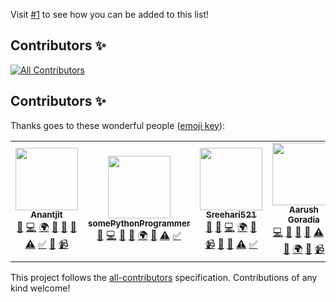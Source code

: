 Visit [#1](https://github.com/Educational-Websites/contributers/issues/1) to see how you can be added to this list!

## Contributors ✨

<!-- ALL-CONTRIBUTORS-BADGE:START - Do not remove or modify this section -->
[![All Contributors](https://img.shields.io/badge/all_contributors-4-orange.svg?style=flat-square)](#contributors-)
<!-- ALL-CONTRIBUTORS-BADGE:END -->

## Contributors ✨

Thanks goes to these wonderful people ([emoji key](https://allcontributors.org/docs/en/emoji-key)):

<!-- ALL-CONTRIBUTORS-LIST:START - Do not remove or modify this section -->
<!-- prettier-ignore-start -->
<!-- markdownlint-disable -->
<table>
  <tr>
    <td align="center"><a href="http://anantjit.whjr.site"><img src="https://avatars.githubusercontent.com/u/74092334?v=4?s=100" width="100px;" alt=""/><br /><sub><b>Anantjit</b></sub></a><br /><a href="https://github.com/Educational-Websites/Contributors/issues?q=author%3AGenius398" title="Bug reports">🐛</a> <a href="https://github.com/Educational-Websites/Contributors/commits?author=Genius398" title="Code">💻</a> <a href="#translation-Genius398" title="Translation">🌍</a> <a href="https://github.com/Educational-Websites/Contributors/commits?author=Genius398" title="Documentation">📖</a> <a href="#ideas-Genius398" title="Ideas, Planning, & Feedback">🤔</a> <a href="#maintenance-Genius398" title="Maintenance">🚧</a> <a href="https://github.com/Educational-Websites/Contributors/commits?author=Genius398" title="Tests">⚠️</a> <a href="#tutorial-Genius398" title="Tutorials">✅</a> <a href="#design-Genius398" title="Design">🎨</a> <a href="#video-Genius398" title="Videos">📹</a></td>
    <td align="center"><a href="https://github.com/somePythonProgrammer"><img src="https://avatars.githubusercontent.com/u/74598401?v=4?s=100" width="100px;" alt=""/><br /><sub><b>somePythonProgrammer</b></sub></a><br /><a href="https://github.com/Educational-Websites/Contributors/issues?q=author%3AsomePythonProgrammer" title="Bug reports">🐛</a> <a href="https://github.com/Educational-Websites/Contributors/commits?author=somePythonProgrammer" title="Code">💻</a> <a href="https://github.com/Educational-Websites/Contributors/commits?author=somePythonProgrammer" title="Documentation">📖</a> <a href="#ideas-somePythonProgrammer" title="Ideas, Planning, & Feedback">🤔</a> <a href="#translation-somePythonProgrammer" title="Translation">🌍</a> <a href="#design-somePythonProgrammer" title="Design">🎨</a> <a href="https://github.com/Educational-Websites/Contributors/commits?author=somePythonProgrammer" title="Tests">⚠️</a> <a href="#tutorial-somePythonProgrammer" title="Tutorials">✅</a></td>
    <td align="center"><a href="https://sreehari521.github.io/5A-Attendence_Sheet/index.html"><img src="https://avatars.githubusercontent.com/u/82920449?v=4?s=100" width="100px;" alt=""/><br /><sub><b>Sreehari521</b></sub></a><br /><a href="#ideas-Sreehari521" title="Ideas, Planning, & Feedback">🤔</a> <a href="https://github.com/Educational-Websites/Contributors/issues?q=author%3ASreehari521" title="Bug reports">🐛</a> <a href="https://github.com/Educational-Websites/Contributors/commits?author=Sreehari521" title="Code">💻</a> <a href="#translation-Sreehari521" title="Translation">🌍</a> <a href="https://github.com/Educational-Websites/Contributors/commits?author=Sreehari521" title="Documentation">📖</a> <a href="#video-Sreehari521" title="Videos">📹</a> <a href="#design-Sreehari521" title="Design">🎨</a> <a href="#maintenance-Sreehari521" title="Maintenance">🚧</a> <a href="https://github.com/Educational-Websites/Contributors/commits?author=Sreehari521" title="Tests">⚠️</a> <a href="#tutorial-Sreehari521" title="Tutorials">✅</a></td>
    <td align="center"><a href="https://codepen.io/Super45coder59"><img src="https://avatars.githubusercontent.com/u/80135238?v=4?s=100" width="100px;" alt=""/><br /><sub><b>Aarush Goradia</b></sub></a><br /><a href="https://github.com/Educational-Websites/Contributors/commits?author=Super45Coder" title="Code">💻</a> <a href="https://github.com/Educational-Websites/Contributors/commits?author=Super45Coder" title="Documentation">📖</a> <a href="#ideas-Super45Coder" title="Ideas, Planning, & Feedback">🤔</a> <a href="#design-Super45Coder" title="Design">🎨</a> <a href="https://github.com/Educational-Websites/Contributors/commits?author=Super45Coder" title="Tests">⚠️</a> <a href="#tutorial-Super45Coder" title="Tutorials">✅</a> <a href="https://github.com/Educational-Websites/Contributors/issues?q=author%3ASuper45Coder" title="Bug reports">🐛</a> <a href="#translation-Super45Coder" title="Translation">🌍</a> <a href="#maintenance-Super45Coder" title="Maintenance">🚧</a> <a href="#video-Super45Coder" title="Videos">📹</a></td>
  </tr>
</table>

<!-- markdownlint-restore -->
<!-- prettier-ignore-end -->

<!-- ALL-CONTRIBUTORS-LIST:END -->

This project follows the [all-contributors](https://github.com/all-contributors/all-contributors) specification. Contributions of any kind welcome!